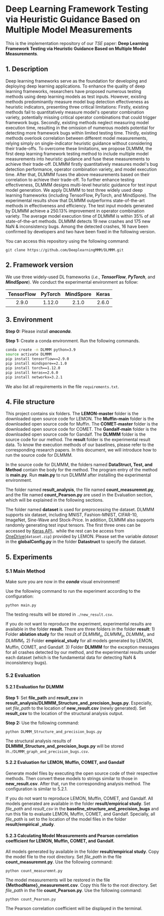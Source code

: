 # Deep Learning Framework Testing via Heuristic Guidance Based on Multiple Model Measurements

This is the implementation repository of our *TSE* paper: **Deep Learning Framework Testing via Heuristic Guidance Based on Multiple Model Measurements**.



## 1. Description

Deep learning frameworks serve as the foundation for developing and deploying deep learning applications. To enhance the quality of deep learning frameworks, researchers have proposed numerous testing methods using deep learning models as test inputs. However, existing methods predominantly measure model bug detection effectiveness as heuristic indicators, presenting three critical limitations: Firstly, existing methods fail to quantitatively measure model's operator combination variety, potentially missing critical operator combinations that could trigger framework bugs. Secondly, existing methods neglect measuring model execution time, resulting in the omission of numerous models potential for detecting more framework bugs within limited testing time. Thirdly, existing methods overlook correlation between different model measurements, relying simply on single-indicator heuristic guidance without considering their trade-offs. To overcome these limitations, we propose DLMMM, the first deep learning framework testing method to include multiple model measurements into heuristic guidance and fuse these measurements to achieve their trade-off. DLMMM firstly quantitatively measures model's bug detection performance, operator combination variety, and model execution time. After that, DLMMM fuses the above measurements based on their correlation to achieve their trade-off. To further enhance testing effectiveness, DLMMM designs multi-level heuristic guidance for test input model generation. We apply DLMMM to test three widely used deep learning frameworks (including TensorFlow, PyTorch, and MindSpore). The experimental results show that DLMMM outperforms state-of-the-art methods in effectiveness and efficiency. The test input models generated by DLMMM achieve a 250.13% improvement in operator combination variety. The average model execution time of DLMMM is within 35% of all state-of-the-art methods. DLMMM detects 19 new crashes and 175 new NaN \& inconsistency bugs. Among the detected crashes, 16 have been confirmed by developers and two have been fixed in the following version.



You can access this repository using the following command:

```shell
git clone https://github.com/DeeplearningMMM/DLMMM.git
```



## 2. Framework version

We use three widely-used DL frameworks (*i.e.*, ***TensorFlow***, ***PyTorch***, and ***MindSpore***). We conduct the experimental environment as follow:

| TensorFlow | PyTorch | MindSpore | Keras |
| :--------: | :-----: | :-------: | :---: |
|   2.9.0    | 1.12.0  |   2.1.0   | 2.6.0 |



## 3. Environment

**Step 0:** Please install ***anaconda***.

**Step 1:** Create a conda environment. Run the following commands.

```sh
conda create -n DLMMM python=3.9
source activate DLMMM
pip install tensorflow==2.9.0
pip install mindspore==2.1.0
pip install torch==1.12.0
pip install keras==2.6.0
pip install networkx=3.2.1
```

We also list all requirements in the file `requirements.txt`.

## 4. File structure

This project contains six folders. The **LEMON-master** folder is the downloaded open source code for LEMON. The **Muffin-main** folder is the downloaded open source code for Muffin. The **COMET-master** folder is the downloaded open source code for COMET. The **Gandalf-main** folder is the downloaded open source code for Gandalf. The **DLMMM** folder is the source code for our method. The **result** folder is the experimental result data. To know the execution methods of our baselines, please refer to the corresponding research papers. In this document, we will introduce how to run the source code for DLMMM.

In the source code for DLMMM, the folders named **DataStruct, Test, and Method** contain the body for the method. The program entry of the method is **main.py**. Run **main.py** to run DLMMM after installing the experimental environment.

The folder named **result_analysis**, the file named **count_measuremnt.py**, and the file named **count_Pearson.py** are used in the Evaluation section, which will be explained in the following sections.

The folder named  **dataset** is used for preprocessing the dataset. DLMMM supports six dataset, including MNIST, Fashion-MNIST, CIFAR-10, ImageNet, Sine-Wave and Stock-Price. In addition, DLMMM also supports randomly generating test input tensors. The first three ones can be accessed by [Keras API](https://keras.io/api/datasets/)，while the rest can be access from [OneDrive](https://onedrive.live.com/?authkey=%21ANVR8C2wSN1Rb9M&id=34CB15091B189D3E%211909&cid=34CB15091B189D3E)(`dataset.zip`) provided by LEMON. Please set the variable *dataset* in the **globalConfig.py** in the folder **Datastruct** to specify the dataset.

## 5. Experiments

### 5.1 Main Method

Make sure you are now in the ***conda*** visual environment!

Use the following command to run the experiment according to the configuration:

```shell
python main.py
```

The testing results will be stored in `./new_result.csv`.

If you do not want to reproduce the experiment, experimental results are available in the folder **result**. There are three folders in the folder **result**: 1) Folder **ablation study** for the result of $DLMMM_o$, $DLMMM_p$, $DLMMM_r$, and $DLMMM_t$. 2) Folder **empirical_study** for all models generated by LEMON, Muffin, COMET, and Gandalf. 3) Folder **DLMMM** for the exception messages for all crashes detected by our method, and the experimental results under each dataset (which is the fundamental data for detecting NaN & inconsistency bugs). 

### 5.2 Evaluation

#### 5.2.1 Evaluation for DLMMM

**Step 1:** Set **file_path** and **result_csv** in **result_analysis/DLMMM_Structure_and_precision_bugs.py**. Especially, set *file_path* to the location of **new_result.csv** (newly generated). Set **result_csv** to the location of the structural analysis output.

**Step 2:** Use the following command:

```shell
python DLMMM_Structure_and_precision_bugs.py
```

The structural analysis results of **DLMMM_Structure_and_precision_bugs.py** will be stored in`./DLMMM_graph_and_precision_bugs.csv`.

#### 5.2.2 Evaluation for LEMON, Muffin, COMET, and Gandalf

Generate model files by executing the open source code of their respective methods. Then convert these models to strings similar to those in **new_result.csv**. After that, run the corresponding analysis method. The configuration is similar to 5.2.1.

If you do not want to reproduce LEMON, Muffin, COMET, and Gandalf. All models generated are available in  the folder **result/empirical study**. Set *file_path* and *result_csv* in the **baseline_structure_and_precision_bugs** and run this file to evaluate LEMON, Muffin, COMET, and Gandalf. Specially, all *file_path* is set to the location of the model files in the folder **result/empirical _study**.

#### 5.2.3 Calculating Model Measurements and Pearson correlation coefficient for LEMON, Muffin, COMET, and Gandalf.

All models generated by available in the folder **result/empirical study**. Copy the model file to the root directory. Set *file_path* in the file **count_measuremnt.py**. Use the following command:

```
python count_measuremnt.py
```

The model measurements will be restored in the file **{MethodName}_measurement.csv**. Copy this file to the root directory. Set *file_path* in the file **count_Pearson.py**. Use the following command:

```
python count_Pearson.py
```

The Pearson correlation coefficient will be displayed in the terminal.
